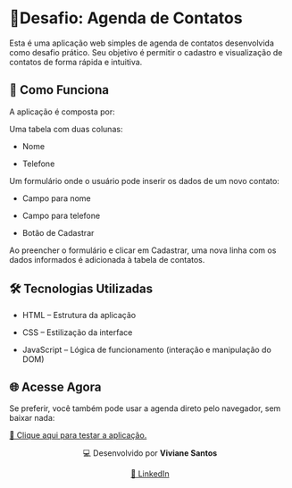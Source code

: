 # 📒Desafio: Agenda de Contatos
<div>
<p>Esta é uma aplicação web simples de agenda de contatos desenvolvida como desafio prático. Seu objetivo é permitir o cadastro e visualização de contatos de forma rápida e intuitiva.</p>

## 🧠 Como Funciona
A aplicação é composta por:

Uma tabela com duas colunas:

- Nome

- Telefone

Um formulário onde o usuário pode inserir os dados de um novo contato:

- Campo para nome

- Campo para telefone

- Botão de Cadastrar

Ao preencher o formulário e clicar em Cadastrar, uma nova linha com os dados informados é adicionada à tabela de contatos.

## 🛠️ Tecnologias Utilizadas
- HTML – Estrutura da aplicação

- CSS – Estilização da interface

- JavaScript – Lógica de funcionamento (interação e manipulação do DOM)


## 🌐 Acesse Agora
Se preferir, você também pode usar a agenda direto pelo navegador, sem baixar nada:
  <p>
    <a href="https://java-script-gilt.vercel.app/" target="_blank">
      🔗 Clique aqui para testar a aplicação.
    </a>
  </p>
</div>
<div align="center">
  <p>💻 Desenvolvido por <strong>Viviane Santos</strong></p>
  <p>
    <a href="https://www.linkedin.com/in/vsantosj" target="_blank">
      🔗 LinkedIn
    </a>
  </p>
</div>

